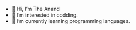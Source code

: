 - 👋 Hi, I’m The Anand    
- 👀 I’m interested in codding.
- 🌱 I’m currently learning programming languages.


<!---
anands2959/anands2959 is a ✨ special ✨ repository because its `README.md` (this file) appears on your GitHub profile.
You can click the Preview link to take a look at your changes.
--->
